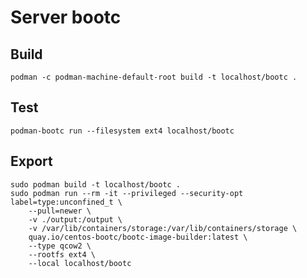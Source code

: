 # Server bootc

## Build

    podman -c podman-machine-default-root build -t localhost/bootc .

## Test

    podman-bootc run --filesystem ext4 localhost/bootc

## Export

    sudo podman build -t localhost/bootc .
    sudo podman run --rm -it --privileged --security-opt label=type:unconfined_t \
        --pull=newer \
        -v ./output:/output \
        -v /var/lib/containers/storage:/var/lib/containers/storage \
        quay.io/centos-bootc/bootc-image-builder:latest \
        --type qcow2 \
        --rootfs ext4 \
        --local localhost/bootc
